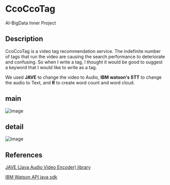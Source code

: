 # CcoCcoTag
AI-BigData Inner Project

## Description
CcoCcoTag is a video tag recommendation service.
The indefinite number of tags that run the video are causing the search performance to deteriorate and confusing. 
So when I write a tag, I thought it would be good to suggest a keyword that I would like to write as a tag.

We used **JAVE** to change the video to Audio, **IBM watson's STT** to change the audio to Text, and **R** to create word count and word cloud.

## main
![Image]()

## detail
![Image]()


## References

[JAVE (Java Audio Video Encoder) library](http://www.sauronsoftware.it/projects/jave)

[IBM Watson API java sdk](https://github.com/watson-developer-cloud/java-sdk)
